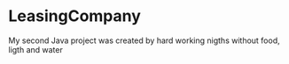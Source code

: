 # LeasingCompany
My second Java project was created by hard working nigths without food, ligth and water
